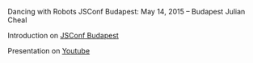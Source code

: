 Dancing with Robots
JSConf Budapest: May 14, 2015 – Budapest
Julian Cheal

Introduction on [JSConf Budapest](http://jsconfbp.com/#juliancheal)

Presentation on [Youtube](https://www.youtube.com/watch?v=zsJnsRGh8dE&feature=youtu.be&list=PLFZ5NyC0xHDaaTy6tY9p0C0jd_rRRl5Zm)
